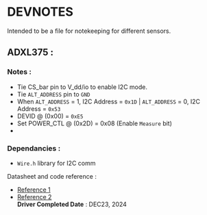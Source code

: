 # DEVNOTES 

Intended to be a file for notekeeping for different sensors.


## ADXL375 :


### Notes :
- Tie CS_bar pin to V_dd/io to enable I2C mode.
- Tie `ALT_ADDRESS` pin to `GND`
- When `ALT_ADDRESS` = 1, I2C Address = `0x1D` | `ALT_ADDRESS` = 0, I2C Address = `0x53`
- DEVID @ (0x00) = `0xE5` 
- Set POWER_CTL @ (0x2D)  = 0x08 (Enable `Measure` bit)
- 
### Dependancies :
- `Wire.h` library for I2C comm
  
Datasheet and code reference : 
- [Reference 1](https://howtomechatronics.com/tutorials/arduino/how-to-track-orientation-with-arduino-and-adxl345-accelerometer/) <br>
- [Reference 2](https://docs.arduino.cc/language-reference/en/functions/communication/wire/requestFrom/) <br>
**Driver Completed Date** : DEC23, 2024